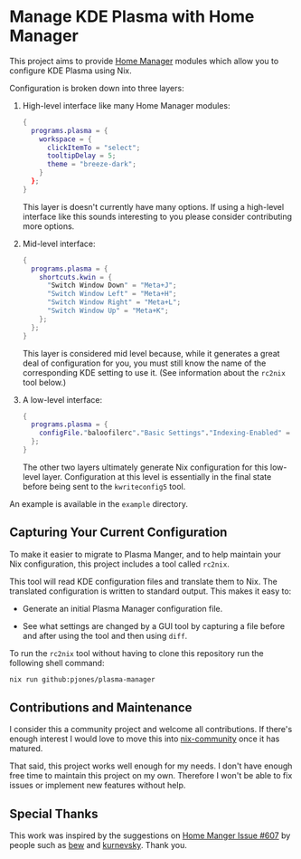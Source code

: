 # Manage KDE Plasma with Home Manager

This project aims to provide [Home Manager][home-manager] modules which allow you
to configure KDE Plasma using Nix.

Configuration is broken down into three layers:

  1. High-level interface like many Home Manager modules:

     ```nix
     {
       programs.plasma = {
         workspace = {
           clickItemTo = "select";
           tooltipDelay = 5;
           theme = "breeze-dark";
         }
       };
     }
     ```

     This layer is doesn't currently have many options.  If using a
     high-level interface like this sounds interesting to you please
     consider contributing more options.

  2. Mid-level interface:

     ```nix
     {
       programs.plasma = {
         shortcuts.kwin = {
           "Switch Window Down" = "Meta+J";
           "Switch Window Left" = "Meta+H";
           "Switch Window Right" = "Meta+L";
           "Switch Window Up" = "Meta+K";
         };
       };
     }
     ```

     This layer is considered mid level because, while it generates a
     great deal of configuration for you, you must still know the name
     of the corresponding KDE setting to use it.  (See information
     about the `rc2nix` tool below.)

  3. A low-level interface:

     ```nix
     {
       programs.plasma = {
         configFile."baloofilerc"."Basic Settings"."Indexing-Enabled" = false;
       };
     }
     ```

     The other two layers ultimately generate Nix configuration for
     this low-level layer.  Configuration at this level is essentially
     in the final state before being sent to the `kwriteconfig5` tool.

An example is available in the `example` directory.

## Capturing Your Current Configuration

To make it easier to migrate to Plasma Manger, and to help maintain
your Nix configuration, this project includes a tool called `rc2nix`.

This tool will read KDE configuration files and translate them to
Nix.  The translated configuration is written to standard output.
This makes it easy to:

  * Generate an initial Plasma Manager configuration file.

  * See what settings are changed by a GUI tool by capturing a file
    before and after using the tool and then using `diff`.

To run the `rc2nix` tool without having to clone this repository run
the following shell command:

```sh
nix run github:pjones/plasma-manager
```

## Contributions and Maintenance

I consider this a community project and welcome all contributions.  If
there's enough interest I would love to move this into
[nix-community][] once it has matured.

That said, this project works well enough for my needs.  I don't have
enough free time to maintain this project on my own.  Therefore I
won't be able to fix issues or implement new features without help.

## Special Thanks

This work was inspired by the suggestions on [Home Manger Issue
#607][hm607] by people such as [bew](https://github.com/bew) and [kurnevsky](https://github.com/kurnevsky).  Thank you.

[home-manager]: https://github.com/nix-community/home-manager
[hm607]: https://github.com/nix-community/home-manager/issues/607
[nix-community]: https://github.com/nix-community
